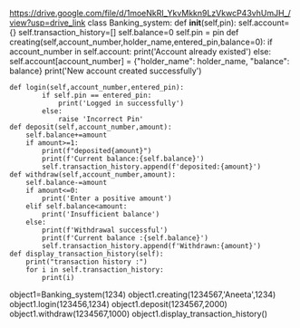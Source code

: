 https://drive.google.com/file/d/1moeNkRI_YkvMkkn9LzVkwcP43vhUmJH_/view?usp=drive_link
class Banking_system:
    def __init__(self,pin):
        self.account={}
        self.transaction_history=[]
        self.balance=0
        self.pin = pin
    def creating(self,account_number,holder_name,entered_pin,balance=0):
        if account_number in self.account:
            print('Account already existed')
        else:
            self.account[account_number] = {"holder_name": holder_name, "balance": balance}
            print('New account created successfully')

    def login(self,account_number,entered_pin):
            if self.pin == entered_pin:
                print('Logged in successfully')
            else:
                raise 'Incorrect Pin'
    def deposit(self,account_number,amount):
        self.balance+=amount
        if amount>=1:
            print(f"deposited{amount}")
            print(f'Current balance:{self.balance}')
            self.transaction_history.append(f'deposited:{amount}')
    def withdraw(self,account_number,amount):
        self.balance-=amount
        if amount<=0:
            print('Enter a positive amount')
        elif self.balance<amount:
            print('Insufficient balance')
        else:
            print(f'Withdrawal successful')
            print(f'Current balance :{self.balance}')
            self.transaction_history.append(f'Withdrawn:{amount}')
    def display_transaction_history(self):
        print("transaction history :")
        for i in self.transaction_history:
            print(i)
object1=Banking_system(1234)
object1.creating(1234567,'Aneeta',1234)
object1.login(123456,1234)
object1.deposit(1234567,2000)
object1.withdraw(1234567,1000)
object1.display_transaction_history()

